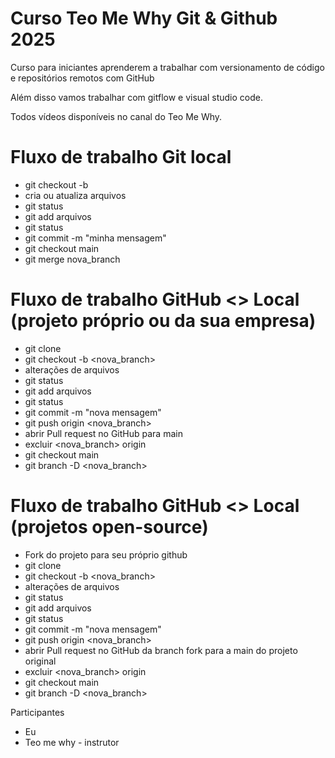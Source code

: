 # Curso Teo Me Why Git & Github 2025

Curso para iniciantes aprenderem a trabalhar com versionamento de código e repositórios remotos com GitHub

Além disso vamos trabalhar com gitflow e visual studio code.

Todos vídeos disponíveis no canal do Teo Me Why.

# Fluxo de trabalho Git local
- git checkout -b
- cria ou atualiza arquivos
- git status
- git add arquivos
- git status
- git commit -m "minha mensagem"
- git checkout main
- git merge nova_branch

# Fluxo de trabalho GitHub <> Local (projeto próprio ou da sua empresa)
- git clone
- git checkout -b <nova_branch>
- alterações de arquivos
- git status
- git add arquivos
- git status
- git commit -m "nova mensagem"
- git push origin <nova_branch>
- abrir Pull request no GitHub para main
- excluir <nova_branch> origin
- git checkout main
- git branch -D <nova_branch>

# Fluxo de trabalho GitHub <> Local (projetos open-source)
- Fork do projeto para seu próprio github
- git clone
- git checkout -b <nova_branch>
- alterações de arquivos
- git status
- git add arquivos
- git status
- git commit -m "nova mensagem"
- git push origin <nova_branch>
- abrir Pull request no GitHub da branch fork para a main do projeto original
- excluir <nova_branch> origin
- git checkout main
- git branch -D <nova_branch>

Participantes
- Eu
- Teo me why - instrutor